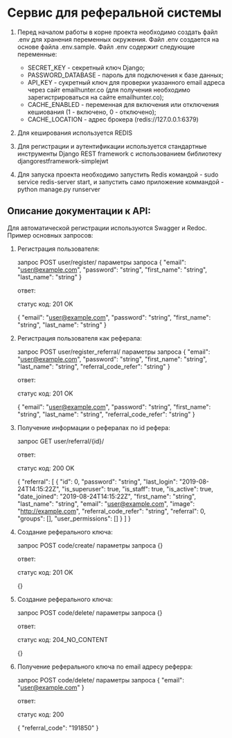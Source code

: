 # Сервис для реферальной системы
1. Перед началом работы в корне проекта необходимо создать файл .env для хранения переменных окружения.
Файл .env создается на основе файла .env.sample.
Файл .env содержит следующие переменные:
   * SECRET_KEY - секретный ключ Django;
   * PASSWORD_DATABASE - пароль для подключения к базе данных;
   * API_KEY - сукретный ключ для проверки указанного email адреса через сайт emailhunter.co (для получения необходимо зарегистрироваться на сайте emailhunter.co);
   * CACHE_ENABLED - переменная для включения или отключения кешиования (1 - включено, 0 - отключено);
   * CACHE_LOCATION -  адрес брокера (redis://127.0.0.1:6379) 

2. Для кеширования используется REDIS
3. Для регистрации и аутентификации используется стандартные инструменты Django REST framework с использованием библиотеку djangorestframework-simplejwt
4. Для запуска проекта необходимо запустить Redis командой - sudo service redis-server start, и запустить само приложение коммандой - python manage.py runserver

## Описание документации к API:
Для автоматической регистрации используются Swagger и Redoc.
Пример основных запросов:
1. Регистрация пользователя:


    запрос POST user/register/
    параметры запроса
    {
      "email": "user@example.com",
      "password": "string",
      "first_name": "string",
      "last_name": "string"
    }

    ответ: 

    статус код: 201 OK

    {
      "email": "user@example.com",
      "password": "string",
      "first_name": "string",
      "last_name": "string"
    }

2. Регистрация пользователя как реферала:


    запрос POST user/register_referral/
    параметры запроса
    {
      "email": "user@example.com",
      "password": "string",
      "first_name": "string",
      "last_name": "string",
      "referral_code_refer": "string"
    }

    ответ: 

    статус код: 201 OK

    {
      "email": "user@example.com",
      "password": "string",
      "first_name": "string",
      "last_name": "string",
      "referral_code_refer": "string"
    }

3. Получение информации о рефералах по id рефера:


    запрос GET user/referral/{id}/

    ответ: 

    статус код: 200 OK

    {
        "referral": [
           {
               "id": 0,
               "password": "string",
               "last_login": "2019-08-24T14:15:22Z",
               "is_superuser": true,
               "is_staff": true,
               "is_active": true,
               "date_joined": "2019-08-24T14:15:22Z",
               "first_name": "string",
               "last_name": "string",
               "email": "user@example.com",
               "image": "http://example.com",
               "referral_code_refer": "string",
               "referral": 0,
               "groups": [],
               "user_permissions": []
           }
        ]
    }

4. Создание реферального ключа:


    запрос POST code/create/
    параметры запроса
    {}

    ответ: 

    статус код: 201 OK

    {}

5. Создание реферального ключа:


    запрос POST code/delete/
    параметры запроса
    {}

    ответ: 

    статус код: 204_NO_CONTENT

    {}

6. Получение реферального ключа по email адресу реферра:


    запрос POST code/delete/
    параметры запроса
    {
        "email": "user@example.com"
    }

    ответ: 

    статус код: 200

    {
        "referral_code": "191850"
    }
